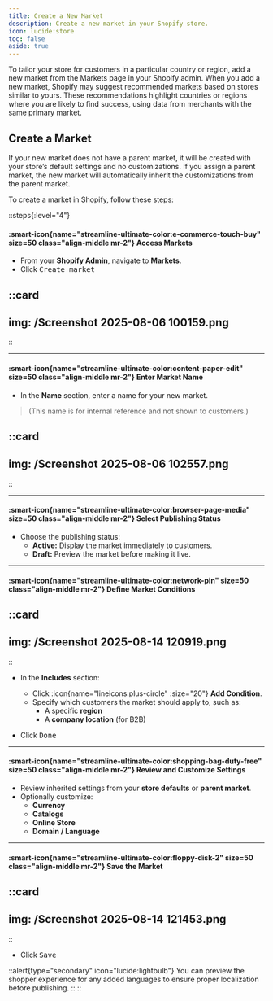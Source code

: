 ```yaml
---
title: Create a New Market
description: Create a new market in your Shopify store.
icon: lucide:store
toc: false
aside: true
---
```


To tailor your store for customers in a particular country or region, add a new market from the Markets page in your Shopify admin. 
When you add a new market, Shopify may suggest recommended markets based on stores similar to yours. These recommendations highlight countries or regions where you are likely to find success, using data from merchants with the same primary market.

## Create a Market

If your new market does not have a parent market, it will be created with your store’s default settings and no customizations. If you assign a parent market, the new market will automatically inherit the customizations from the parent market.

To create a market in Shopify, follow these steps:

::steps{:level="4"}

#### :smart-icon{name="streamline-ultimate-color:e-commerce-touch-buy" size=50 class="align-middle mr-2"} Access Markets  

- From your **Shopify Admin**, navigate to **Markets**.
- Click <kbd class="min-h-7.5 inline-flex justify-center items-center py-1 px-1.5 bg-white border border-gray-200 font-JetBrains Mono text-sm text-gray-800 shadow-[0px_2px_0px_0px_rgba(0,0,0,0.08)] dark:bg-neutral-900 dark:border-neutral-700 dark:text-neutral-200 dark:shadow-[0px_2px_0px_0px_rgba(255,255,255,0.1)] rounded-md">
    Create market
  </kbd>

::card
---
img: /Screenshot 2025-08-06 100159.png
---
::

---

#### :smart-icon{name="streamline-ultimate-color:content-paper-edit" size=50 class="align-middle mr-2"} Enter Market Name  

- In the **Name** section, enter a name for your new market.  
> (This name is for internal reference and not shown to customers.) 

::card
---
img: /Screenshot 2025-08-06 102557.png
---
::

---

#### :smart-icon{name="streamline-ultimate-color:browser-page-media" size=50 class="align-middle mr-2"} Select Publishing Status  

- Choose the publishing status:
  - **Active:** Display the market immediately to customers.
  - **Draft:** Preview the market before making it live.

---

#### :smart-icon{name="streamline-ultimate-color:network-pin" size=50 class="align-middle mr-2"} Define Market Conditions  

::card
---
img: /Screenshot 2025-08-14 120919.png
---
::

- In the **Includes** section:
  - Click :icon{name="lineicons:plus-circle" :size="20"} **Add Condition**.
  - Specify which customers the market should apply to, such as:
    - A specific **region**
    - A **company location** (for B2B)


- Click <kbd class="min-h-7.5 inline-flex justify-center items-center py-1 px-1.5 bg-white border border-gray-200 font-JetBrains Mono text-sm text-gray-800 shadow-[0px_2px_0px_0px_rgba(0,0,0,0.08)] dark:bg-neutral-900 dark:border-neutral-700 dark:text-neutral-200 dark:shadow-[0px_2px_0px_0px_rgba(255,255,255,0.1)] rounded-md">
    Done
  </kbd>

---

#### :smart-icon{name="streamline-ultimate-color:shopping-bag-duty-free" size=50 class="align-middle mr-2"} Review and Customize Settings  

- Review inherited settings from your **store defaults** or **parent market**.
- Optionally customize:
  - **Currency**
  - **Catalogs**
  - **Online Store**
  - **Domain / Language**

---

#### :smart-icon{name="streamline-ultimate-color:floppy-disk-2" size=50 class="align-middle mr-2"} Save the Market  

::card
---
img: /Screenshot 2025-08-14 121453.png
---
::

- Click <kbd class="min-h-7.5 inline-flex justify-center items-center py-1 px-1.5 bg-white border border-gray-200 font-JetBrains Mono text-sm text-gray-800 shadow-[0px_2px_0px_0px_rgba(0,0,0,0.08)] dark:bg-neutral-900 dark:border-neutral-700 dark:text-neutral-200 dark:shadow-[0px_2px_0px_0px_rgba(255,255,255,0.1)] rounded-md">
    Save
  </kbd>

::alert{type="secondary" icon="lucide:lightbulb"}
You can preview the shopper experience for any added languages to ensure proper localization before publishing.
::
::


